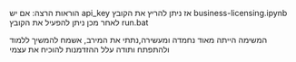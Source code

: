 הוראות הרצה:
אם יש api_key אז ניתן להריץ את הקובץ
business-licensing.ipynb
לאחר מכן ניתן להפעיל את הקובץ run.bat


המשימה הייתה מאוד נחמדה ומעשירה,נתתי את המירב,
אשמח להמשיך ללמוד ולהתפתח
ותודה עלל ההזדמנות להוכיח את עצמי

